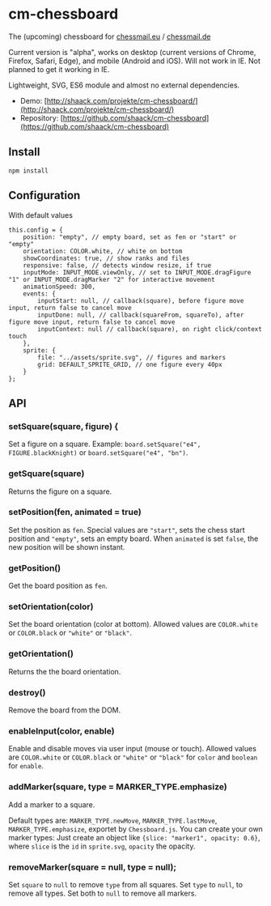 # cm-chessboard

The (upcoming) chessboard for [chessmail.eu](https://www.chessmail.eu) / [chessmail.de](https://www.chessmail.de)

Current version is "alpha", works on desktop (current versions of Chrome, Firefox, Safari, Edge), 
and mobile (Android and iOS). Will not work in IE. Not planned to get it working in IE.

Lightweight, SVG, ES6 module and almost no external dependencies.

- Demo: [http://shaack.com/projekte/cm-chessboard/](http://shaack.com/projekte/cm-chessboard/)
- Repository: [https://github.com/shaack/cm-chessboard](https://github.com/shaack/cm-chessboard)

## Install

`npm install`

## Configuration

With default values
```
this.config = {
    position: "empty", // empty board, set as fen or "start" or "empty"
    orientation: COLOR.white, // white on bottom
    showCoordinates: true, // show ranks and files
    responsive: false, // detects window resize, if true
    inputMode: INPUT_MODE.viewOnly, // set to INPUT_MODE.dragFigure "1" or INPUT_MODE.dragMarker "2" for interactive movement
    animationSpeed: 300,
    events: {
        inputStart: null, // callback(square), before figure move input, return false to cancel move
        inputDone: null, // callback(squareFrom, squareTo), after figure move input, return false to cancel move
        inputContext: null // callback(square), on right click/context touch
    },
    sprite: {
        file: "../assets/sprite.svg", // figures and markers
        grid: DEFAULT_SPRITE_GRID, // one figure every 40px
    }
};
```  

## API

### setSquare(square, figure) {

Set a figure on a square. Example: `board.setSquare("e4", FIGURE.blackKnight)` or
`board.setSquare("e4", "bn")`.

### getSquare(square)

Returns the figure on a square.

### setPosition(fen, animated = true)

Set the position as `fen`. Special values are `"start"`, sets the chess start position and 
`"empty"`, sets an empty board. When `animated` is set `false`, the new position will be 
shown instant.

### getPosition()

Get the board position as `fen`.

### setOrientation(color)

Set the board orientation (color at bottom). Allowed values are `COLOR.white` or `COLOR.black` 
or `"white"` or `"black"`.

###  getOrientation()

Returns the the board orientation. 

### destroy()

Remove the board from the DOM.

### enableInput(color, enable)

Enable and disable moves via user input (mouse or touch). Allowed values are `COLOR.white` or `COLOR.black` 
 or `"white"` or `"black"` for `color` and `boolean` for `enable`.
 
### addMarker(square, type = MARKER_TYPE.emphasize)

Add a marker to a square.

Default types are: `MARKER_TYPE.newMove`, `MARKER_TYPE.lastMove`, `MARKER_TYPE.emphasize`,
exportet by `Chessboard.js`. You can create your own marker types: Just create an object like 
`{slice: "marker1", opacity: 0.6}`, where `slice` is the `id` in `sprite.svg`, `opacity` the opacity.

### removeMarker(square = null, type = null);

Set `square` to `null` to remove `type` from all squares.
Set `type` to `null`, to remove all types. Set both to `null` to remove all markers.
